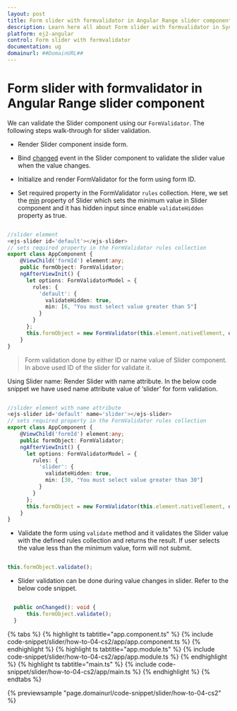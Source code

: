 ```yaml
---
layout: post
title: Form slider with formvalidator in Angular Range slider component | Syncfusion
description: Learn here all about Form slider with formvalidator in Syncfusion Angular Range slider component of Syncfusion Essential JS 2 and more.
platform: ej2-angular
control: Form slider with formvalidator 
documentation: ug
domainurl: ##DomainURL##
---
```


# Form slider with formvalidator in Angular Range slider component

We can validate the Slider component using our `FormValidator`. The following steps walk-through for slider validation.

* Render Slider component inside form.

* Bind [changed](https://ej2.syncfusion.com/angular/documentation/slider/api-sliderComponent.html#changed) event in the Slider component to validate the slider value when the value changes.

* Initialize and render FormValidator for the form using form ID.

* Set required property in the FormValidator `rules` collection.
Here, we set the [min](https://ej2.syncfusion.com/angular/documentation/slider/api-sliderComponent.html#min) property of Slider which sets the minimum value in Slider component and it has hidden input since enable `validateHidden` property as true.

```typescript

//slider element
<ejs-slider id='default'></ejs-slider>
// sets required property in the FormValidator rules collection
export class AppComponent {
    @ViewChild('formId') element:any;
    public formObject: FormValidator;
    ngAfterViewInit() {
      let options: FormValidatorModel = {
        rules: {
          'default': {
            validateHidden: true,
            min: [6, "You must select value greater than 5"]
          }
        }
      };
      this.formObject = new FormValidator(this.element.nativeElement, options);
    }
}

```

> Form validation done by either ID or name value of Slider component. In above used ID of the slider for validate it.

Using Slider name: Render Slider with name attribute. In the below code snippet we have used name attribute value of ‘slider’ for form validation.

```typescript

//slider element with name attribute
<ejs-slider id='default' name='slider'></ejs-slider>
// sets required property in the FormValidator rules collection
export class AppComponent {
    @ViewChild('formId') element:any;
    public formObject: FormValidator;
    ngAfterViewInit() {
      let options: FormValidatorModel = {
        rules: {
          'slider': {
            validateHidden: true,
            min: [30, "You must select value greater than 30"]
          }
        }
      };
      this.formObject = new FormValidator(this.element.nativeElement, options);
    }
}

```

* Validate the form using `validate` method and it validates the Slider value with the defined rules collection and returns the result.
If user selects the value less than the minimum value, form will not submit.

```typescript

this.formObject.validate();

```

* Slider validation can be done during value changes in slider. Refer to the below code snippet.

```typescript

  public onChanged(): void {
      this.formObject.validate();
  }

```

{% tabs %}
{% highlight ts tabtitle="app.component.ts" %}
{% include code-snippet/slider/how-to-04-cs2/app/app.component.ts %}
{% endhighlight %}
{% highlight ts tabtitle="app.module.ts" %}
{% include code-snippet/slider/how-to-04-cs2/app/app.module.ts %}
{% endhighlight %}
{% highlight ts tabtitle="main.ts" %}
{% include code-snippet/slider/how-to-04-cs2/app/main.ts %}
{% endhighlight %}
{% endtabs %}
  
{% previewsample "page.domainurl/code-snippet/slider/how-to-04-cs2" %}

